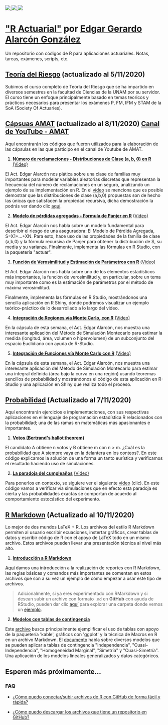 
<a href="https://www.unam.mx/">
<img src="https://img.shields.io/badge/Actuar%C3%ADa-UNAM-yellow">

<a href="http://www.fciencias.unam.mx/directorio/80028">
<img src="https://img.shields.io/badge/Docente-Fac.%20Ciencias-yellowgreen">

<a href="https://amat.mx/cursos">
<img src="https://img.shields.io/badge/Docente-AMAT-red">


# ["R Actuarial"](https://github.com/A1arcon/R_Actuarial) por [Edgar Gerardo Alarcón González](https://www.facebook.com/EdgarGerardoAlarconGonzalez)
Un repositorio con códigos de R para aplicaciones actuariales. Notas, tareas, exámenes, scripts, etc.

## [Teoría del Riesgo](https://github.com/A1arcon/R_Actuarial/tree/main/Teor%C3%ADa%20del%20Riesgo%20(UNAM)) (actualizado al 5/11/2020)
Subimos el curso completo de Teoría del Riesgo que se ha impartido en diversos semestres en la facultad de Ciencias de la UNAM por su servidor. El curso tiene un enfoque principalmente basado en temas teoricos y prácticos necesarios para presentar los exámenes P, FM, IFM y STAM de la SoA (Society Of Actuaries).

## [Cápsuas AMAT](https://github.com/A1arcon/R_Actuarial/tree/main/C%C3%A1psulas%20AMAT) (actualizado al 8/11/2020) [Canal de YouTube - AMAT](https://www.youtube.com/channel/UCuqKbVjXExMCqpVhLYy2aog)

Aquí encontrarán los códigos que fueron utilizados para la elaboración de las cápsulas en las que participo en el canal de Youtube de AMAT.

1. [**Número de reclamaciones - Distribuciones de Clase (a, b, 0) en R**](https://github.com/A1arcon/R_Actuarial/tree/main/C%C3%A1psulas%20AMAT/1.%20Clase(a%2Cb%2C0)) [(Video)](https://www.youtube.com/watch?v=ZX2W59Mdaag&t)

El Act. Edgar Alarcón nos plática sobre una clase de familias muy importantes para modelar variables aleatorias discretas que representan la frecuencia del número de reclamaciones en un seguro, analizando un ejemplo de su implementación en R. En el [video](https://www.youtube.com/watch?v=ZX2W59Mdaag&t) se menciona que es posible demostrar que las distribuciones de clase (a,b,0) propuestas son de hecho las únicas que satisfacen la propiedad recursiva, dicha demostración la podrás ver dando clic [aquí](https://github.com/A1arcon/R_Actuarial/blob/main/C%C3%A1psulas%20AMAT/1.%20Clase(a%2Cb%2C0)/Unicidad%20de%20Clase(a%2Cb%2C0).pdf).

2. [**Modelo de pérdidas agregadas - Formula de Panjer en R**](https://github.com/A1arcon/R_Actuarial/tree/main/C%C3%A1psulas%20AMAT/2.%20Panjer) [(Video)](https://www.youtube.com/watch?v=H4ETDaUUvTk&t)

El Act. Edgar Alarcón nos habla sobre un modelo fundamental para describir el riesgo de una aseguradora: El Modelo de Pérdida Agregada, S=X1+...+XN. Para esto, hace uso de las propiedades de la familia de clase (a,b,0) y la fórmula recursiva de Panjer para obtener la distribución de S, su media y su varianza. Finalmente, implementa las fórmulas en R Studio, con la paquetería "actuar".

3. [**Función de Verosimilitud y Estimación de Parámetros con R**](https://github.com/A1arcon/R_Actuarial/tree/main/C%C3%A1psulas%20AMAT/3.%20Estimador%20m%C3%A1ximo%20veros%C3%ADmil) [(Video)](https://www.youtube.com/watch?v=zPSj0ltrBoc&t)

El Act. Edgar Alarcón nos habla sobre uno de los elementos estadísticos más importantes, la función de verosimilitud y, en particular, sobre un tema muy importante como es la estimación de parámetros por el método de máxima verosimilitud.

Finalmente, implementa las fórmulas en R Studio, mostrándonos una sencilla aplicación en R Shiny, donde podremos visualizar un ejemplo teórico-práctico de lo desarrollado a lo largo del video.

4. [**Integración de Regiones vía Monte Carlo, con R**](https://github.com/A1arcon/R_Actuarial/tree/main/C%C3%A1psulas%20AMAT/4.%20y%205.Integraci%C3%B3n%20Monte%20Carlo/4.%20Integraci%C3%B3n%20de%20Regiones%20v%C3%ADa%20Monte%20Carlo) [(Video)](https://www.youtube.com/watch?v=Lot8__UCG5U)

En la cápsula de esta semana, el Act. Edgar Alarcón, nos muestra una interesante aplicación del Método de Simulación Montecarlo para estimar la medida (longitud, área, volumen o hipervolumen) de un subconjunto del espacio Euclidiano con ayuda de R-Studio. 

5. [**Integración de Funciones vía Monte Carlo con R**](https://github.com/A1arcon/R_Actuarial/tree/main/C%C3%A1psulas%20AMAT/4.%20y%205.Integraci%C3%B3n%20Monte%20Carlo/5.%20Integraci%C3%B3n%20de%20Funciones%20v%C3%ADa%20Monte%20Carlo) [(Video)](https://www.youtube.com/watch?v=YiMNZ8Hv6w0&t)

En la cápsula de esta semana, el Act. Edgar Alarcón, nos muestra una interesante aplicación del Método de Simulación Montecarlo para estimar una integral definida (área bajo la curva en una región) usando teoremas sencillos de probabilidad y mostrándonos el código de esta aplicación en R-Studio y una aplicación en Shiny que realiza todo el proceso. 

## [Probabilidad](https://github.com/A1arcon/R_Actuarial/tree/main/Probabilidad) (Actualizado al 7/11/2020)

Aquí encontrarán ejercicios e implementaciones, con sus respectivas aplicaciones en el lenguaje de programación estadística R relacionados con la probabilidad; una de las ramas en matemáticas más apasionantes e importantes.

1. [**Votos (Bertrand's ballot theorem)**](https://github.com/A1arcon/R_Actuarial/tree/main/Probabilidad/1.%20Votos%20(Bertrand's%20ballot%20theorem))

El candidato A obtiene n votos y B obtiene m con n > m. ¿Cuál es la probabilidad que A siempre vaya en la delantera en los conteos?. En este código explicamos la solución de una forma un tanto eurística y verificamos el resultado haciendo uso de simulaciones.

2. [**La paradoja del cumpleaños**](https://github.com/A1arcon/R_Actuarial/tree/main/Probabilidad/2.%20Cumplea%C3%B1os) [(Video)](https://www.youtube.com/watch?v=7uzx6D_0V7M)

Para ponerlos en contexto, se siguiere ver el siguiente [video](https://www.youtube.com/watch?v=7uzx6D_0V7M) (clic). En este código vamos a verificar vía simulaciones que en efecto esta paradoja es cierta y las probabilidades exactas se comportan de acuerdo al comportamiento estocástico del experimento.

## [R Markdown](https://github.com/A1arcon/R_Actuarial/tree/main/R%20Markdown) (Actualizado al 10/11/2020)

Lo mejor de dos mundos LaTeX + R. Los archivos del estilo R Markdown permiten al usuario escribir ecuaciones, instertar gráficos, crear tablas de datos y escribir código de R con el apoyo de LaTeX todo en un mismo archivo. Estos archivos pueden llevar una presentación técnica al nivel más alto.

1. [**Introducción a R Markdown**](https://github.com/A1arcon/R_Actuarial/tree/main/R%20Markdown/1.%20Introducci%C3%B3n%20a%20R%20Markdown)

[Aquí](https://github.com/A1arcon/R_Actuarial/blob/main/R%20Markdown/1.%20Introducci%C3%B3n%20a%20R%20Markdown/Introducci%C3%B3n%20a%20R%20Markdown.pdf) damos una introducción a la realización de reportes con R Markdown, las reglas básicas y comandos más importantes se comentan en estos archivos que son a su vez un ejemplo de cómo empezar a usar este tipo de archivos.

> Adicionalmente, si ya eres experimentado con RMarkdown y si desean subir un archivo con formato `.md` en **GitHub** con ayuda de RStudio, pueden dar clic [aquí](https://github.com/A1arcon/R_Actuarial/tree/main/R%20Markdown/1.%20Introducci%C3%B3n%20a%20R%20Markdown/GitHub) para explorar una carpeta donde vemos un [ejemplo](https://github.com/A1arcon/R_Actuarial/blob/main/R%20Markdown/1.%20Introducci%C3%B3n%20a%20R%20Markdown/GitHub/R-Markdown---GitHub.md).

2. [**Modelos con tablas de contingencia**](https://github.com/A1arcon/R_Actuarial/tree/main/R%20Markdown/2.%20Modelos%20con%20tablas%20de%20contingencia)

Este [archivo](https://github.com/A1arcon/R_Actuarial/blob/main/R%20Markdown/2.%20Modelos%20con%20tablas%20de%20contingencia/Reporte.Rmd) busca principalmente ejemplificar el uso de tablas con apoyo de la paquetería 'kable', gráficos con 'ggplot' y la técnica de Macros en R en un archivo Markdown. El [documento](https://github.com/A1arcon/R_Actuarial/blob/main/R%20Markdown/2.%20Modelos%20con%20tablas%20de%20contingencia/Reporte.pdf) habla sobre diversos modelos que se pueden aplicar a tablas de contingencia "Independencia", "Cuasi-Independencia", "Homogeneidad Marginal", "Simetría" y "Cuasi-Simetría". Una aplicación de los modelos lineales generalizados y datos categóricos.

## Esperen más próximamente...

### FAQ

- [¿Cómo puedo conectar/subir archivos de R con GitHub de forma fácil y rápida?](https://youtu.be/te1fJgn71js)

- [¿Cómo puedo descargar los archivos que tiene un repositorio en GitHub?](https://youtu.be/vuvp_-cPYNA)
